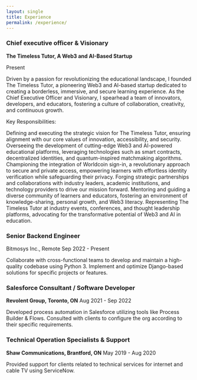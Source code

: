 ```yaml
---
layout: single
title: Experience
permalink: /experience/
---
```




### Chief executive officer & Visionary
**The Timeless Tutor, A Web3 and AI-Based Startup**

Present

Driven by a passion for revolutionizing the educational landscape, I founded The Timeless Tutor, a pioneering Web3 and AI-based startup dedicated to creating a borderless, immersive, and secure learning experience. As the Chief Executive Officer and Visionary, I spearhead a team of innovators, developers, and educators, fostering a culture of collaboration, creativity, and continuous growth.

Key Responsibilities:

Defining and executing the strategic vision for The Timeless Tutor, ensuring alignment with our core values of innovation, accessibility, and security.
Overseeing the development of cutting-edge Web3 and AI-powered educational platforms, leveraging technologies such as smart contracts, decentralized identities, and quantum-inspired matchmaking algorithms.
Championing the integration of Worldcoin sign-in, a revolutionary approach to secure and private access, empowering learners with effortless identity verification while safeguarding their privacy.
Forging strategic partnerships and collaborations with industry leaders, academic institutions, and technology providers to drive our mission forward.
Mentoring and guiding a diverse community of learners and educators, fostering an environment of knowledge-sharing, personal growth, and Web3 literacy.
Representing The Timeless Tutor at industry events, conferences, and thought leadership platforms, advocating for the transformative potential of Web3 and AI in education.

### Senior Backend Engineer
Bitmosys Inc., Remote
Sep 2022 - Present

Collaborate with cross-functional teams to develop and maintain a high-quality codebase using Python 3.
Implement and optimize Django-based solutions for specific projects or features.

### Salesforce Consultant / Software Developer
**Revolent Group, Toronto, ON**
Aug 2021 - Sep 2022

Developed process automation in Salesforce utilizing tools like Process Builder & Flows.
Consulted with clients to configure the org according to their specific requirements.

### Technical Operation Specialists & Support
**Shaw Communications, Brantford, ON**
May 2019 - Aug 2020

Provided support for clients related to technical services for internet and cable TV using ServiceNow.